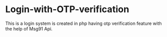 # Login-with-OTP-verification
This is a login system is created in php having otp verification feature with the help of Msg91 Api. 
